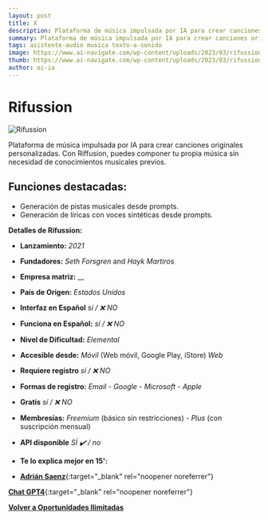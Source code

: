```yaml
---
layout: post
title: X
description: Plataforma de música impulsada por IA para crear canciones originales personalizadas.
summary: Plataforma de música impulsada por IA para crear canciones originales personalizadas. Con Riffusion, puedes componer tu propia música sin necesidad de conocimientos musicales previos.
tags: asistente-audio musica texto-a-sonido
image: https://www.ai-navigate.com/wp-content/uploads/2023/03/rifussion-1.png
thumb: https://www.ai-navigate.com/wp-content/uploads/2023/03/rifussion-1.webp
author: oi-ia
---
```


# Rifussion

![Rifussion](https://www.ai-navigate.com/wp-content/uploads/2023/03/rifussion-1.png)

Plataforma de música impulsada por IA para crear canciones originales personalizadas. Con Riffusion, puedes componer tu propia música sin necesidad de conocimientos musicales previos.

## Funciones destacadas:

- Generación de pistas musicales desde prompts.
- Generación de líricas con voces sintéticas desde prompts.

**Detalles de Rifussion:**

- **Lanzamiento:**
  _2021_

- **Fundadores:**
  _Seth Forsgren_ and _Hayk Martiros_

- **Empresa matriz:**
  \_\_

- **País de Origen:**
  _Estados Unidos_

- **Interfaz en Español**
  _sí / ❌ NO_

- **Funciona en Español:**
  _sí / ❌ NO_

- **Nivel de Dificultad:**
  _Elemental_

- **Accesible desde:**
  _Móvil_ (Web móvil, Google Play, iStore)
  _Web_

- **Requiere registro**
  _sí / ❌ NO_

- **Formas de registro:**
  _Email_ - _Google_ - _Microsoft_ - _Apple_

- **Gratis**
  _sí / ❌ NO_

- **Membresías:**
  _Freemium_ (básico sin restricciones) - _Plus_ (con suscripción mensual)

- **API disponible**
  _SÍ ✔️ / no_

- **Te lo explica mejor en 15':**
- [**Adrián Saenz**](https://www.youtube.com/watch?v=Ph-e3klU6KE){:target="\_blank" rel="noopener noreferrer"}

[**Chat GPT4**](https://chat.openai.com){:target="\_blank" rel="noopener noreferrer"}

[**Volver a Oportunidades Ilimitadas**](https://oportunidadesilimitadas.com)
